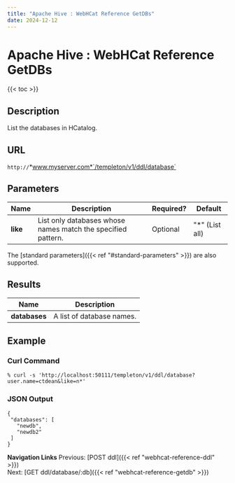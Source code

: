 ```yaml
---
title: "Apache Hive : WebHCat Reference GetDBs"
date: 2024-12-12
---
```


# Apache Hive : WebHCat Reference GetDBs

{{< toc >}}

## Description

List the databases in HCatalog.

## URL

`http://`*www.myserver.com*`/templeton/v1/ddl/database`

## Parameters

| Name | Description | Required? | Default |
| --- | --- | --- | --- |
| **like** | List only databases whose names match the specified pattern. | Optional | "*" (List all) |

The [standard parameters]({{< ref "#standard-parameters" >}}) are also supported.

## Results

| Name | Description |
| --- | --- |
| **databases** | A list of database names. |

## Example

### Curl Command

```
% curl -s 'http://localhost:50111/templeton/v1/ddl/database?user.name=ctdean&like=n*'

```

### JSON Output

```
{
 "databases": [
   "newdb",
   "newdb2"
 ]
}

```

  

**Navigation Links**
Previous: [POST ddl]({{< ref "webhcat-reference-ddl" >}})   
 Next: [GET ddl/database/:db]({{< ref "webhcat-reference-getdb" >}})



 

 

